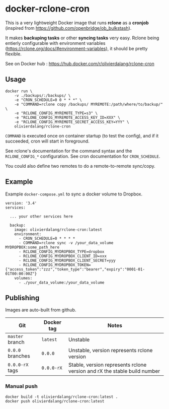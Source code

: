 # docker-rclone-cron

This is a very lightweight Docker image that runs **rclone** as
a **cronjob** (inspired from https://github.com/openbridge/ob_bulkstash).

It makes **backuping tasks** or other **syncing tasks** very easy.
Rclone being entierly configurable with environment variables
(https://rclone.org/docs/#environment-variables), it should be
pretty flexible.

See on Docker hub : https://hub.docker.com/r/olivierdalang/rclone-cron

## Usage

```
docker run \
    -v ./backups/:/backups/ \
    -e "CRON_SCHEDULE=0 0 * * *" \
    -e "COMMAND=rclone copy /backups/ MYREMOTE:/path/where/to/backup/" \
    -e "RCLONE_CONFIG_MYREMOTE_TYPE=s3" \
    -e "RCLONE_CONFIG_MYREMOTE_ACCESS_KEY_ID=XXX" \
    -e "RCLONE_CONFIG_MYREMOTE_SECRET_ACCESS_KEY=YYY" \
    olivierdalang/rclone-cron
```

`COMMAND` is executed once on container startup (to test the config), and if
it succeeded, cron will start in foreground.

See rclone's documentation for the command syntax and the `RCLONE_CONFIG_*`
configuration. See cron documentation for `CRON_SCHEDULE`.

You could also define two remotes to do a remote-to-remote sync/copy.

## Example

Example `docker-compose.yml` to sync a docker volume to Dropbox.

```
version: '3.4'
services:

  ... your other services here

  backup:
    image: olivierdalang/rclone-cron:latest
    environment:
      - CRON_SCHEDULE=0 * * * *
      - COMMAND=rclone sync -v /your_data_volume MYDROPBOX:some_path_here
      - RCLONE_CONFIG_MYDROPBOX_TYPE=dropbox
      - RCLONE_CONFIG_MYDROPBOX_CLIENT_ID=xxx
      - RCLONE_CONFIG_MYDROPBOX_CLIENT_SECRET=yyy
      - RCLONE_CONFIG_MYDROPBOX_TOKEN={"access_token":"zzz","token_type":"bearer","expiry":"0001-01-01T00:00:00Z"}
    volumes:
      - ./your_data_volume:/your_data_volume
```

## Publishing

Images are auto-built from github.


|Git              |Docker tag|Notes |
|-----------------|----------|------|
|`master` branch  |`latest`  |Unstable|
|`0.0.0` branches |`0.0.0`   |Unstable, version represents rclone version|
|`0.0.0-rX` tags  |`0.0.0-rX`|Stable, version represents rclone version and rX the stable build number|

### Manual push

```
docker build -t olivierdalang/rclone-cron:latest .
docker push olivierdalang/rclone-cron:latest
```
